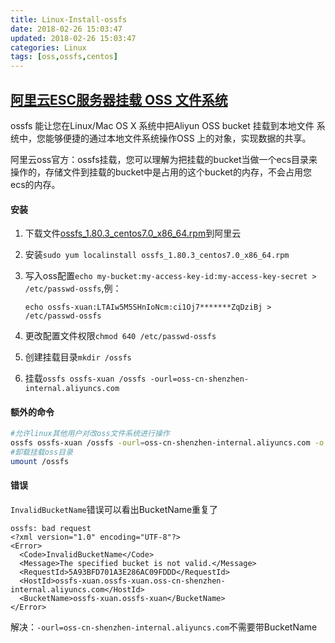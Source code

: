 ```yaml
---
title: Linux-Install-ossfs
date: 2018-02-26 15:03:47
updated: 2018-02-26 15:03:47
categories: Linux
tags: [oss,ossfs,centos]
---
```


## [阿里云ESC服务器挂载 OSS 文件系统](https://github.com/aliyun/ossfs/blob/master/README-CN.md)

ossfs 能让您在Linux/Mac OS X 系统中把Aliyun OSS bucket 挂载到本地文件 系统中，您能够便捷的通过本地文件系统操作OSS 上的对象，实现数据的共享。

阿里云oss官方：ossfs挂载，您可以理解为把挂载的bucket当做一个ecs目录来操作的，存储文件到挂载的bucket中是占用的这个bucket的内存，不会占用您ecs的内存。

#### 安装

1. 下载文件[ossfs_1.80.3_centos7.0_x86_64.rpm](https://github.com/aliyun/ossfs/releases)到阿里云

2. 安装`sudo yum localinstall ossfs_1.80.3_centos7.0_x86_64.rpm`

3. 写入oss配置`echo my-bucket:my-access-key-id:my-access-key-secret > /etc/passwd-ossfs`,例：

   ```shell
   echo ossfs-xuan:LTAIw5M5SHnIoNcm:ci1Oj7*******ZqDziBj > /etc/passwd-ossfs
   ```

4. 更改配置文件权限`chmod 640 /etc/passwd-ossfs`

5. 创建挂载目录`mkdir /ossfs`

6. 挂载`ossfs ossfs-xuan /ossfs -ourl=oss-cn-shenzhen-internal.aliyuncs.com`

#### 额外的命令

```bash
#允许linux其他用户对改oss文件系统进行操作
ossfs ossfs-xuan /ossfs -ourl=oss-cn-shenzhen-internal.aliyuncs.com -o allow_other
#卸载挂载oss目录
umount /ossfs
```

#### 错误

`InvalidBucketName`错误可以看出BucketName重复了

```
ossfs: bad request
<?xml version="1.0" encoding="UTF-8"?>
<Error>
  <Code>InvalidBucketName</Code>
  <Message>The specified bucket is not valid.</Message>
  <RequestId>5A93BFD701A3E286AC09FDDD</RequestId>
  <HostId>ossfs-xuan.ossfs-xuan.oss-cn-shenzhen-internal.aliyuncs.com</HostId>
  <BucketName>ossfs-xuan.ossfs-xuan</BucketName>
</Error>
```

解决：`-ourl=oss-cn-shenzhen-internal.aliyuncs.com`不需要带BucketName



